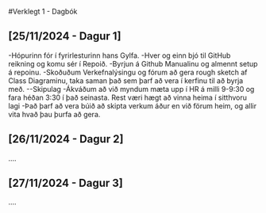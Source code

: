 #Verklegt 1 - Dagbók

## [25/11/2024 - Dagur 1]

-Hópurinn fór í fyrirlesturinn hans Gylfa.
-Hver og einn bjó til GitHub reikning og komu sér í Repoið.
-Byrjun á Github Manualinu og almennt setup á repoinu.
-Skoðuðum Verkefnalýsingu og fórum að gera rough sketch af Class Diagraminu, taka saman það sem þarf að vera í kerfinu til að byrja með.
--Skipulag
-Ákváðum að við myndum mæta upp í HR á milli 9-9:30 og fara héðan 3:30 í það seinasta. Rest væri hægt að vinna heima í sitthvoru lagi
-Það þarf að vera búið að skipta verkum áður en við förum heim, og allir vita hvað þau þurfa að gera.

## [26/11/2024 - Dagur 2]

....

## [27/11/2024 - Dagur 3]

....
